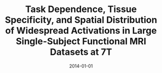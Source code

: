 ---
title: "Task Dependence, Tissue Specificity, and Spatial Distribution of Widespread Activations in Large Single-Subject Functional MRI Datasets at 7T"
date: 2014-01-01
authors_string: J. Gonzalez-Castillo, C. Hoy, D. Handwerker, V. Roopchansingh, S. Inati, Z. Saad, R. Cox, Peter Bandettini
authors:
   - J. Gonzalez-Castillo
   - C. Hoy
   - D. Handwerker
   - V. Roopchansingh
   - S. Inati
   - Z. Saad
   - R. Cox
   - Peter Bandettini
author_ids:
   - javier_gonzalez-castillo
   - colin_hoy
   - daniel_handwerker
   - ziad_saad
   - peter_bandettini
journal: 'Cerebral Cortex'
volume: 
issue: 
pages: 
book_title: ''
publisher: ''
abstract: ''
project_id: 
paper_url: 
doi: 
data_loc: ''
code_loc: ''
file: '/assets/publications//assets/publications/'
file_name: '/assets/publications/'
type: journal_article
pub_str: ' (2014) Cerebral Cortex '
layout: publication 
---